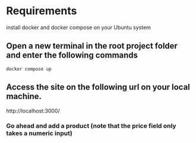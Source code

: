 # Requirements
install docker and docker compose on your Ubuntu system

## Open a new terminal in the root project folder and enter the following commands
 `docker compose up`
 
## Access the site on the following url on your local machine.

http://localhost:3000/

 ### Go ahead and add a product (note that the price field only takes a numeric input)